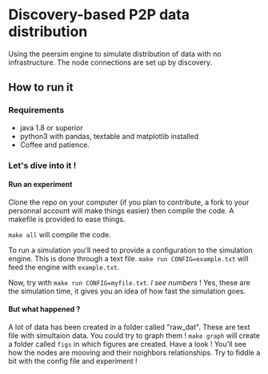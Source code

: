 # Discovery-based P2P data distribution 

Using the peersim engine to simulate distribution of data with no infrastructure. 
The node connections are set up by discovery. 

## How to run it

### Requirements

* java 1.8 or superior
* python3 with pandas, textable and matplotlib installed
* Coffee and patience.


### Let's dive into it !
#### Run an experiment
Clone the repo on your computer (if you plan to contribute, a fork to your personnal account will make things easier) then compile the code. A makefile is provided to ease things.

`make all` will compile the code.

To run a simulation you'll need to provide a configuration to the simulation engine.
This is done through a text file. 
`make run CONFIG=example.txt` will feed the engine with `example.txt`.

Now, try with `make run CONFIG=myfile.txt`. 
_I see numbers_ ! Yes, these are the simulation time, it gives you an idea of how fast the simulation goes.

#### But what happened ?
A lot of data has been created in a folder called "raw_dat". These are text file with simultaion data.
You could try to graph them ! 
`make graph` will create a folder called `figs` in which figures are created. Have a look ! 
You'll see how the nodes are mooving and their noighbors relationships.
Try to fiddle a bit with the config file and experiment ! 
